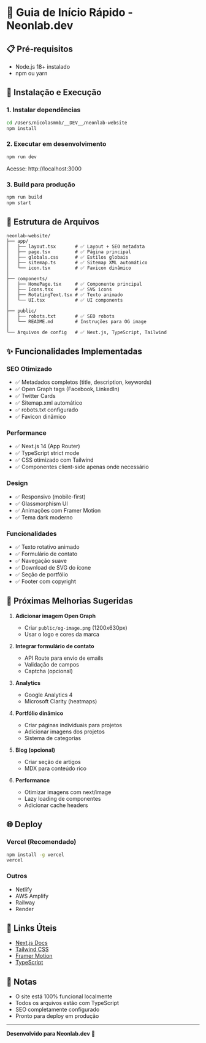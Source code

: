 # 🚀 Guia de Início Rápido - Neonlab.dev

## 📋 Pré-requisitos

- Node.js 18+ instalado
- npm ou yarn

## 🔧 Instalação e Execução

### 1. Instalar dependências
```bash
cd /Users/nicolasmmb/__DEV__/neonlab-website
npm install
```

### 2. Executar em desenvolvimento
```bash
npm run dev
```

Acesse: http://localhost:3000

### 3. Build para produção
```bash
npm run build
npm start
```

## 📁 Estrutura de Arquivos

```
neonlab-website/
├── app/
│   ├── layout.tsx       # ✅ Layout + SEO metadata
│   ├── page.tsx         # ✅ Página principal
│   ├── globals.css      # ✅ Estilos globais
│   ├── sitemap.ts       # ✅ Sitemap XML automático
│   └── icon.tsx         # ✅ Favicon dinâmico
│
├── components/
│   ├── HomePage.tsx     # ✅ Componente principal
│   ├── Icons.tsx        # ✅ SVG icons
│   ├── RotatingText.tsx # ✅ Texto animado
│   └── UI.tsx           # ✅ UI components
│
├── public/
│   ├── robots.txt       # ✅ SEO robots
│   └── README.md        # Instruções para OG image
│
└── Arquivos de config   # ✅ Next.js, TypeScript, Tailwind
```

## ✨ Funcionalidades Implementadas

### SEO Otimizado
- ✅ Metadados completos (title, description, keywords)
- ✅ Open Graph tags (Facebook, LinkedIn)
- ✅ Twitter Cards
- ✅ Sitemap.xml automático
- ✅ robots.txt configurado
- ✅ Favicon dinâmico

### Performance
- ✅ Next.js 14 (App Router)
- ✅ TypeScript strict mode
- ✅ CSS otimizado com Tailwind
- ✅ Componentes client-side apenas onde necessário

### Design
- ✅ Responsivo (mobile-first)
- ✅ Glassmorphism UI
- ✅ Animações com Framer Motion
- ✅ Tema dark moderno

### Funcionalidades
- ✅ Texto rotativo animado
- ✅ Formulário de contato
- ✅ Navegação suave
- ✅ Download de SVG do ícone
- ✅ Seção de portfólio
- ✅ Footer com copyright

## 🎨 Próximas Melhorias Sugeridas

1. **Adicionar imagem Open Graph**
   - Criar `public/og-image.png` (1200x630px)
   - Usar o logo e cores da marca

2. **Integrar formulário de contato**
   - API Route para envio de emails
   - Validação de campos
   - Captcha (opcional)

3. **Analytics**
   - Google Analytics 4
   - Microsoft Clarity (heatmaps)

4. **Portfólio dinâmico**
   - Criar páginas individuais para projetos
   - Adicionar imagens dos projetos
   - Sistema de categorias

5. **Blog (opcional)**
   - Criar seção de artigos
   - MDX para conteúdo rico

6. **Performance**
   - Otimizar imagens com next/image
   - Lazy loading de componentes
   - Adicionar cache headers

## 🌐 Deploy

### Vercel (Recomendado)
```bash
npm install -g vercel
vercel
```

### Outros
- Netlify
- AWS Amplify
- Railway
- Render

## 🔗 Links Úteis

- [Next.js Docs](https://nextjs.org/docs)
- [Tailwind CSS](https://tailwindcss.com/docs)
- [Framer Motion](https://www.framer.com/motion/)
- [TypeScript](https://www.typescriptlang.org/docs/)

## 📝 Notas

- O site está 100% funcional localmente
- Todos os arquivos estão com TypeScript
- SEO completamente configurado
- Pronto para deploy em produção

---

**Desenvolvido para Neonlab.dev** 🚀
